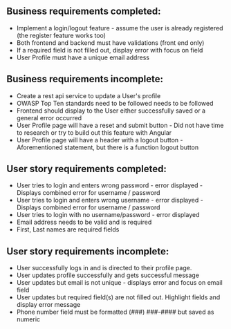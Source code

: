 ## Business requirements completed:
* Implement a login/logout feature - assume the user is already registered (the register feature works too)
* Both frontend and backend must have validations (front end only)
* If a required field is not filled out, display error with focus on field
* User Profile must have a unique email address

## Business requirements incomplete:
* Create a rest api service to update a User's profile
* OWASP Top Ten standards need to be followed needs to be followed
* Frontend should display to the User either successfully saved or a general error occurred
* User Profile page will have a reset and submit button - Did not have time to research or try to build out this feature with Angular
* User Profile page will have a header with a logout button - Aforementioned statement, but there is a function logout button


## User story requirements completed:
* User tries to login and enters wrong password - error displayed - Displays combined error for username / password
* User tries to login and enters wrong username - error displayed - Displays combined error for username / password
* User tries to login with no username/password - error displayed
* Email address needs to be valid and is required
* First, Last names are required fields

## User story requirements incomplete:
* User successfully logs in and is directed to their profile page.
* User updates profile successfully and gets successful message
* User updates but email is not unique - displays error and focus on email field
* User updates but required field(s) are not filled out.  Highlight fields and display error message
* Phone number field must be formatted (###) ###-#### but saved as numeric